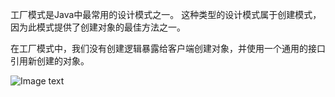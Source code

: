 工厂模式是Java中最常用的设计模式之一。 这种类型的设计模式属于创建模式，因为此模式提供了创建对象的最佳方法之一。

在工厂模式中，我们没有创建逻辑暴露给客户端创建对象，并使用一个通用的接口引用新创建的对象。

![Image text](src/main/resources/img-folder/微信图片_20220610105344.png)